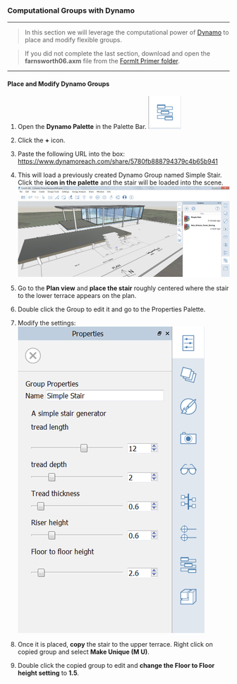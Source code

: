 ### Computational Groups with Dynamo
---

> In this section we will leverage the computational power of [Dynamo](http://dynamobim.org/) to place and modify flexible groups.

> If you did not complete the last section, download and open the **farnsworth06.axm** file from the [FormIt Primer folder](https://autodesk.app.box.com/s/thavswirrbflit27rbqzl26ljj7fu1uv/1/9025446442).

---

#### Place and Modify Dynamo Groups

1. Open the **Dynamo Palette** in the Palette Bar. ![](./images/99a4e906-2dd3-4a71-bcc9-578018dc5fb8.png)

2. Click the **+** icon.

3. Paste the following URL into the box: <https://www.dynamoreach.com/share/5780fb888794379c4b65b941>

4. This will load a previously created Dynamo Group named Simple Stair. Click the **icon in the palette** and the stair will be loaded into the scene. ![](./images/7f47eb16-9bde-4a17-bf63-898774c31338.png)

5. Go to the **Plan view** and **place the stair** roughly centered where the stair to the lower terrace appears on the plan. 

6. Double click the Group to edit it and go to the Properties Palette.

7. Modify the settings: 
![](./images/c068120a-7b4b-4816-ba48-8f7a8066262c.png)

8. Once it is placed, **copy** the stair to the upper terrace. Right click on copied group and select **Make Unique (M U)**.

9. Double click the copied group to edit and **change the Floor to Floor height setting** to **1.5**.
